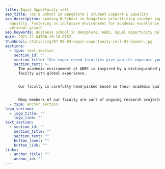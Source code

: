 ```yaml
---
title: Equal Opportunity cell
seo_title: Top B School in Bangalore | Student Support & Equality
seo_description: Leading B-School in Bangalore prioritizing student support and
  equality. Fostering an inclusive environment for academic excellence and
  personal growth
seo_keywords: Business School in Bangalore, ABBS, Equal Opportunity cell
date: 2021-12-04T06:26:10.085Z
thumbnail: static/img/07-05-04-equal-opportunity-cell-01-banner.jpg
sections:
  - type: text_section
    section_id: ""
    section_title: "Our experienced faculties give you the exposure you need!  "
    section_text: >-
      The academic environment at ABBS is inspired by a distinguished panel of
      faculty with global experience. 


      Our faculty is carefully hand-picked based on their academic qualifications and research quality. At ABBS, we draw on industry experts and international faculty to help us provide quality education.  


      Many members of our faculty are part of ongoing research projects, and many have earned international awards and felicitations for their exemplary contributions in the realm of research.
  - type: anchor_section
logo_section:
  - logo_title: ""
    logo_link: ""
text_section:
  - section_id: ""
    section_title: ""
    section_text: ""
    button_label: ""
    button_link: ""
links:
  - anchor_title: ""
    anchor_id: ""
---
```

